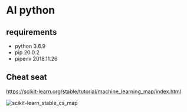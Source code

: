 # AI python

## requirements

* python 3.6.9
* pip 20.0.2
* pipenv 2018.11.26

## Cheat seat

https://scikit-learn.org/stable/tutorial/machine_learning_map/index.html

![scikit-learn_stable_cs_map](https://scikit-learn.org/stable/_static/ml_map.png)
